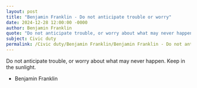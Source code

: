 ```yaml
---
layout: post
title: "Benjamin Franklin - Do not anticipate trouble or worry"
date: 2024-12-28 12:00:00 -0000
author: Benjamin Franklin
quote: "Do not anticipate trouble, or worry about what may never happen. Keep in the sunlight."
subject: Civic duty
permalink: /Civic duty/Benjamin Franklin/Benjamin Franklin - Do not anticipate trouble or worry
---
```


Do not anticipate trouble, or worry about what may never happen. Keep in the sunlight.

- Benjamin Franklin

